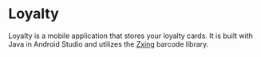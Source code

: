 # Loyalty

Loyalty is a mobile application that stores your loyalty cards. It is built with Java in Android Studio and utilizes the [Zxing](https://github.com/journeyapps/zxing-android-embedded) barcode library.
